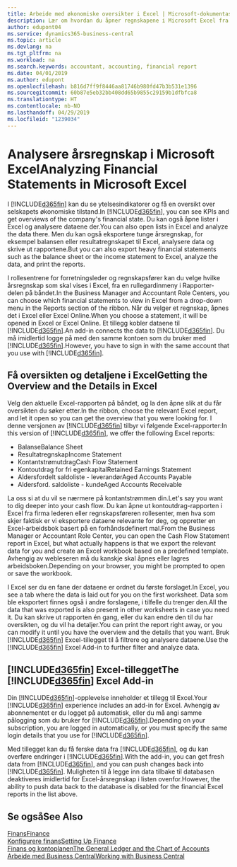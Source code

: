```yaml
---
title: Arbeide med økonomiske oversikter i Excel | Microsoft-dokumentasjon
description: Lær om hvordan du åpner regnskapene i Microsoft Excel fra Business Central for bedre analyser.
author: edupont04
ms.service: dynamics365-business-central
ms.topic: article
ms.devlang: na
ms.tgt_pltfrm: na
ms.workload: na
ms.search.keywords: accountant, accounting, financial report
ms.date: 04/01/2019
ms.author: edupont
ms.openlocfilehash: b816d7ff9f8446aa81746b980fd47b3b531e1396
ms.sourcegitcommit: 60b87e5eb32bb408dd65b9855c29159b1dfbfca8
ms.translationtype: HT
ms.contentlocale: nb-NO
ms.lasthandoff: 04/29/2019
ms.locfileid: "1239034"
---
```

# <a name="analyzing-financial-statements-in-microsoft-excel"></a><span data-ttu-id="f4a69-103">Analysere årsregnskap i Microsoft Excel</span><span class="sxs-lookup"><span data-stu-id="f4a69-103">Analyzing Financial Statements in Microsoft Excel</span></span>
<span data-ttu-id="f4a69-104">I [!INCLUDE[d365fin](includes/d365fin_md.md)] kan du se ytelsesindikatorer og få en oversikt over selskapets økonomiske tilstand.</span><span class="sxs-lookup"><span data-stu-id="f4a69-104">In [!INCLUDE[d365fin](includes/d365fin_md.md)], you can see KPIs and get overviews of the company's financial state.</span></span> <span data-ttu-id="f4a69-105">Du kan også åpne lister i Excel og analysere dataene der.</span><span class="sxs-lookup"><span data-stu-id="f4a69-105">You can also open lists in Excel and analyze the data there.</span></span> <span data-ttu-id="f4a69-106">Men du kan også eksportere tunge årsregnskap, for eksempel balansen eller resultatregnskapet til Excel, analysere data og skrive ut rapportene.</span><span class="sxs-lookup"><span data-stu-id="f4a69-106">But you can also export heavy financial statements such as the balance sheet or the income statement to Excel, analyze the data, and print the reports.</span></span>  

<span data-ttu-id="f4a69-107">I rollesentrene for forretningsleder og regnskapsfører kan du velge hvilke årsregnskap som skal vises i Excel, fra en rullegardinmeny i Rapporter-delen på båndet.</span><span class="sxs-lookup"><span data-stu-id="f4a69-107">In the Business Manager and Accountant Role Centers, you can choose which financial statements to view in Excel from a drop-down menu in the Reports section of the ribbon.</span></span> <span data-ttu-id="f4a69-108">Når du velger et regnskap, åpnes det i Excel eller Excel Online.</span><span class="sxs-lookup"><span data-stu-id="f4a69-108">When you choose a statement, it will be opened in Excel or Excel Online.</span></span> <span data-ttu-id="f4a69-109">Et tillegg kobler dataene til [!INCLUDE[d365fin](includes/d365fin_md.md)].</span><span class="sxs-lookup"><span data-stu-id="f4a69-109">An add-in connects the data to [!INCLUDE[d365fin](includes/d365fin_md.md)].</span></span> <span data-ttu-id="f4a69-110">Du må imidlertid logge på med den samme kontoen som du bruker med [!INCLUDE[d365fin](includes/d365fin_md.md)].</span><span class="sxs-lookup"><span data-stu-id="f4a69-110">However, you have to sign in with the same account that you use with [!INCLUDE[d365fin](includes/d365fin_md.md)].</span></span>  

## <a name="getting-the-overview-and-the-details-in-excel"></a><span data-ttu-id="f4a69-111">Få oversikten og detaljene i Excel</span><span class="sxs-lookup"><span data-stu-id="f4a69-111">Getting the Overview and the Details in Excel</span></span>
<span data-ttu-id="f4a69-112">Velg den aktuelle Excel-rapporten på båndet, og la den åpne slik at du får oversikten du søker etter.</span><span class="sxs-lookup"><span data-stu-id="f4a69-112">In the ribbon, choose the relevant Excel report, and let it open so you can get the overview that you were looking for.</span></span> <span data-ttu-id="f4a69-113">I denne versjonen av [!INCLUDE[d365fin](includes/d365fin_md.md)] tilbyr vi følgende Excel-rapporter:</span><span class="sxs-lookup"><span data-stu-id="f4a69-113">In this version of [!INCLUDE[d365fin](includes/d365fin_md.md)], we offer the following Excel reports:</span></span>

- <span data-ttu-id="f4a69-114">Balanse</span><span class="sxs-lookup"><span data-stu-id="f4a69-114">Balance Sheet</span></span>  
- <span data-ttu-id="f4a69-115">Resultatregnskap</span><span class="sxs-lookup"><span data-stu-id="f4a69-115">Income Statement</span></span>  
- <span data-ttu-id="f4a69-116">Kontantstrømutdrag</span><span class="sxs-lookup"><span data-stu-id="f4a69-116">Cash Flow Statement</span></span>  
- <span data-ttu-id="f4a69-117">Kontoutdrag for fri egenkapital</span><span class="sxs-lookup"><span data-stu-id="f4a69-117">Retained Earnings Statement</span></span>  
- <span data-ttu-id="f4a69-118">Aldersfordelt saldoliste - leverandør</span><span class="sxs-lookup"><span data-stu-id="f4a69-118">Aged Accounts Payable</span></span>  
- <span data-ttu-id="f4a69-119">Aldersford. saldoliste - kunde</span><span class="sxs-lookup"><span data-stu-id="f4a69-119">Aged Accounts Receivable</span></span>  

<span data-ttu-id="f4a69-120">La oss si at du vil se nærmere på kontantstrømmen din.</span><span class="sxs-lookup"><span data-stu-id="f4a69-120">Let's say you want to dig deeper into your cash flow.</span></span> <span data-ttu-id="f4a69-121">Du kan åpne ut kontoutdrag-rapporten i Excel fra firma lederen eller regnskapsføreren rollesenter, men hva som skjer faktisk er vi eksportere dataene relevante for deg, og oppretter en Excel-arbeidsbok basert på en forhåndsdefinert mal.</span><span class="sxs-lookup"><span data-stu-id="f4a69-121">From the Business Manager or Accountant Role Center, you can open the Cash Flow Statement report in Excel, but what actually happens is that we export the relevant data for you and create an Excel workbook based on a predefined template.</span></span> <span data-ttu-id="f4a69-122">Avhengig av webleseren må du kanskje skal åpnes eller lagres arbeidsboken.</span><span class="sxs-lookup"><span data-stu-id="f4a69-122">Depending on your browser, you might be prompted to open or save the workbook.</span></span>  

<span data-ttu-id="f4a69-123">I Excel ser du en fane der dataene er ordnet du første forslaget.</span><span class="sxs-lookup"><span data-stu-id="f4a69-123">In Excel, you see a tab where the data is laid out for you on the first worksheet.</span></span> <span data-ttu-id="f4a69-124">Data som ble eksportert finnes også i andre forslagene, i tilfelle du trenger den.</span><span class="sxs-lookup"><span data-stu-id="f4a69-124">All the data that was exported is also present in other worksheets in case you need it.</span></span> <span data-ttu-id="f4a69-125">Du kan skrive ut rapporten én gang, eller du kan endre den til du har oversikten, og du vil ha detaljer.</span><span class="sxs-lookup"><span data-stu-id="f4a69-125">You can print the report right away, or you can modify it until you have the overview and the details that you want.</span></span> <span data-ttu-id="f4a69-126">Bruk [!INCLUDE[d365fin](includes/d365fin_md.md)] Excel-tillegget til å filtrere og analysere dataene.</span><span class="sxs-lookup"><span data-stu-id="f4a69-126">Use the [!INCLUDE[d365fin](includes/d365fin_md.md)] Excel Add-in to further filter and analyze data.</span></span>  

## <a name="the-included365finincludesd365finmdmd-excel-add-in"></a><span data-ttu-id="f4a69-127">[!INCLUDE[d365fin](includes/d365fin_md.md)] Excel-tillegget</span><span class="sxs-lookup"><span data-stu-id="f4a69-127">The [!INCLUDE[d365fin](includes/d365fin_md.md)] Excel Add-in</span></span>
<span data-ttu-id="f4a69-128">Din [!INCLUDE[d365fin](includes/d365fin_md.md)]-opplevelse inneholder et tillegg til Excel.</span><span class="sxs-lookup"><span data-stu-id="f4a69-128">Your [!INCLUDE[d365fin](includes/d365fin_md.md)] experience includes an add-in for Excel.</span></span> <span data-ttu-id="f4a69-129">Avhengig av abonnementet er du logget på automatisk, eller du må angi samme pålogging som du bruker for [!INCLUDE[d365fin](includes/d365fin_md.md)].</span><span class="sxs-lookup"><span data-stu-id="f4a69-129">Depending on your subscription, you are logged in automatically, or you must specify the same login details that you use for [!INCLUDE[d365fin](includes/d365fin_md.md)].</span></span>  

<span data-ttu-id="f4a69-130">Med tillegget kan du få ferske data fra [!INCLUDE[d365fin](includes/d365fin_md.md)], og du kan overføre endringer i [!INCLUDE[d365fin](includes/d365fin_md.md)].</span><span class="sxs-lookup"><span data-stu-id="f4a69-130">With the add-in, you can get fresh data from [!INCLUDE[d365fin](includes/d365fin_md.md)], and you can push changes back into [!INCLUDE[d365fin](includes/d365fin_md.md)].</span></span> <span data-ttu-id="f4a69-131">Muligheten til å legge inn data tilbake til databasen deaktiveres imidlertid for Excel-årsregnskap i listen ovenfor.</span><span class="sxs-lookup"><span data-stu-id="f4a69-131">However, the ability to push data back to the database is disabled for the financial Excel reports in the list above.</span></span>  

## <a name="see-also"></a><span data-ttu-id="f4a69-132">Se også</span><span class="sxs-lookup"><span data-stu-id="f4a69-132">See Also</span></span>
[<span data-ttu-id="f4a69-133">Finans</span><span class="sxs-lookup"><span data-stu-id="f4a69-133">Finance</span></span>](finance.md)  
[<span data-ttu-id="f4a69-134">Konfigurere finans</span><span class="sxs-lookup"><span data-stu-id="f4a69-134">Setting Up Finance</span></span>](finance-setup-finance.md)  
[<span data-ttu-id="f4a69-135">Finans og kontoplanen</span><span class="sxs-lookup"><span data-stu-id="f4a69-135">The General Ledger and the Chart of Accounts</span></span>](finance-general-ledger.md)  
[<span data-ttu-id="f4a69-136">Arbeide med Business Central</span><span class="sxs-lookup"><span data-stu-id="f4a69-136">Working with Business Central</span></span>](ui-work-product.md)  
